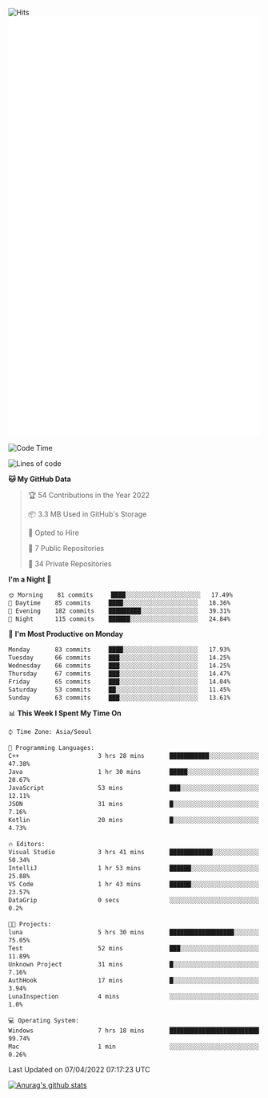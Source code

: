 ![Hits](https://hits.seeyoufarm.com/api/count/incr/badge.svg?url=https%3A%2F%2Fgithub.com%2Fkokose1234&count_bg=%2379C83D&title_bg=%23555555&icon=apple.svg&icon_color=%23E7E7E7&title=hits&edge_flat=false)
<br/>
![Metrics](https://github.com/kokose1234/kokose1234/blob/main/github-metrics.svg)

<!--START_SECTION:waka-->
![Code Time](http://img.shields.io/badge/Code%20Time-615%20hrs%2025%20mins-blue)

![Lines of code](https://img.shields.io/badge/From%20Hello%20World%20I%27ve%20Written-2%20Million%20lines%20of%20code-blue)

**🐱 My GitHub Data** 

> 🏆 54 Contributions in the Year 2022
 > 
> 📦 3.3 MB Used in GitHub's Storage 
 > 
> 💼 Opted to Hire
 > 
> 📜 7 Public Repositories 
 > 
> 🔑 34 Private Repositories  
 > 
**I'm a Night 🦉** 

```text
🌞 Morning    81 commits     ████░░░░░░░░░░░░░░░░░░░░░   17.49% 
🌆 Daytime    85 commits     ████░░░░░░░░░░░░░░░░░░░░░   18.36% 
🌃 Evening    182 commits    █████████░░░░░░░░░░░░░░░░   39.31% 
🌙 Night      115 commits    ██████░░░░░░░░░░░░░░░░░░░   24.84%

```
📅 **I'm Most Productive on Monday** 

```text
Monday       83 commits     ████░░░░░░░░░░░░░░░░░░░░░   17.93% 
Tuesday      66 commits     ███░░░░░░░░░░░░░░░░░░░░░░   14.25% 
Wednesday    66 commits     ███░░░░░░░░░░░░░░░░░░░░░░   14.25% 
Thursday     67 commits     ███░░░░░░░░░░░░░░░░░░░░░░   14.47% 
Friday       65 commits     ███░░░░░░░░░░░░░░░░░░░░░░   14.04% 
Saturday     53 commits     ██░░░░░░░░░░░░░░░░░░░░░░░   11.45% 
Sunday       63 commits     ███░░░░░░░░░░░░░░░░░░░░░░   13.61%

```


📊 **This Week I Spent My Time On** 

```text
⌚︎ Time Zone: Asia/Seoul

💬 Programming Languages: 
C++                      3 hrs 28 mins       ███████████░░░░░░░░░░░░░░   47.38% 
Java                     1 hr 30 mins        █████░░░░░░░░░░░░░░░░░░░░   20.67% 
JavaScript               53 mins             ███░░░░░░░░░░░░░░░░░░░░░░   12.11% 
JSON                     31 mins             █░░░░░░░░░░░░░░░░░░░░░░░░   7.16% 
Kotlin                   20 mins             █░░░░░░░░░░░░░░░░░░░░░░░░   4.73%

🔥 Editors: 
Visual Studio            3 hrs 41 mins       ████████████░░░░░░░░░░░░░   50.34% 
IntelliJ                 1 hr 53 mins        ██████░░░░░░░░░░░░░░░░░░░   25.88% 
VS Code                  1 hr 43 mins        ██████░░░░░░░░░░░░░░░░░░░   23.57% 
DataGrip                 0 secs              ░░░░░░░░░░░░░░░░░░░░░░░░░   0.2%

🐱‍💻 Projects: 
luna                     5 hrs 30 mins       ██████████████████░░░░░░░   75.05% 
Test                     52 mins             ███░░░░░░░░░░░░░░░░░░░░░░   11.89% 
Unknown Project          31 mins             █░░░░░░░░░░░░░░░░░░░░░░░░   7.16% 
AuthHook                 17 mins             █░░░░░░░░░░░░░░░░░░░░░░░░   3.94% 
LunaInspection           4 mins              ░░░░░░░░░░░░░░░░░░░░░░░░░   1.0%

💻 Operating System: 
Windows                  7 hrs 18 mins       █████████████████████████   99.74% 
Mac                      1 min               ░░░░░░░░░░░░░░░░░░░░░░░░░   0.26%

```


 Last Updated on 07/04/2022 07:17:23 UTC
<!--END_SECTION:waka-->

[![Anurag's github stats](https://github-readme-stats.vercel.app/api?username=kokose1234&theme=dracula)](https://github.com/anuraghazra/github-readme-stats)



	
